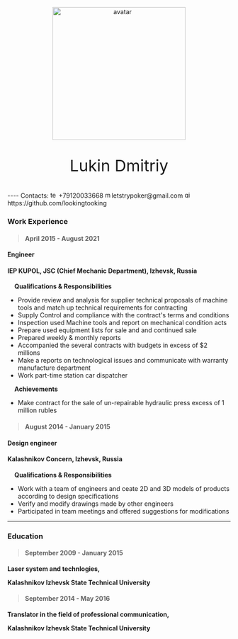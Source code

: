 <p class="avatar">
    <img src="https://i.ibb.co/pbxt4MQ/1593-oooo-plus.png" alt="avatar" width="300" height="300">
</p>
<style>
 .avatar {
    text-align: center;
	}
</style>
<p style="text-align: center; font-size: 36px"> Lukin Dmitriy </p>
----
Contacts:

<img src="https://i.ibb.co/CB5z1jt/telephone-button.png" alt="telephone-logo" width="15" height="15">
+79120033668
<img src="https://i.ibb.co/xJvD7bs/mail.png" alt="mail-logo" width="15" height="15">letstrypoker@gmail.com
<img src="https://i.ibb.co/Js1dRC7/github-logo.png" alt="github-logo" width="15" height="15">https://github.com/lookingtooking


### Work Experience

> #### April 2015 - August 2021

#### Engineer
#### IEP KUPOL, JSC (Chief Mechanic Department), Izhevsk, Russia

&nbsp;&nbsp;&nbsp;&nbsp;**Qualifications & Responsibilities**

- Provide review and analysis for supplier technical proposals of machine tools and match up technical requirements for contracting
- Supply Control and compliance with the contract's terms and conditions
- Inspection used Machine tools and report on mechanical condition acts
- Prepare used equipment lists for sale and and continued sale
- Prepared weekly & monthly reports
- Accompanied the several contracts with budgets in excess of $2 millions
- Make a reports on technological issues and communicate with warranty manufacture department
- Work part-time station car dispatcher


&nbsp;&nbsp;&nbsp;&nbsp;**Achievements**

- Make contract for the sale of un-repairable hydraulic press excess of 1 million rubles


> #### August 2014 - January 2015

#### Design engineer
#### Kalashnikov Concern, Izhevsk, Russia
&nbsp;&nbsp;&nbsp;&nbsp;**Qualifications & Responsibilities**

- Work with a team of engineers and ceate 2D and 3D models of products according to design specifications
- Verify and modify drawings made by other engineers
- Participated in team meetings and offered suggestions for modifications
----
### Education

> #### September 2009 - January 2015

**Laser system and technlogies,**

**Kalashnikov Izhevsk State Technical University**

> #### September 2014 - May 2016

 
**Translator in the field of professional communication,**

**Kalashnikov Izhevsk State Technical University**





